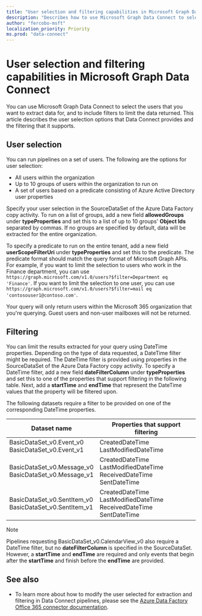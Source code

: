 ```yaml
---
title: "User selection and filtering capabilities in Microsoft Graph Data Connect"
description: "Describes how to use Microsoft Graph Data Connect to select users to extract data for and filter the data returned."
author: "fercobo-msft"
localization_priority: Priority
ms.prod: "data-connect"
---
```


# User selection and filtering capabilities in Microsoft Graph Data Connect

You can use Microsoft Graph Data Connect to select the users that you want to extract data for, and to include filters to limit the data returned. This article describes the user selection options that Data Connect provides and the filtering that it supports.

## User selection

You can run pipelines on a set of users. The following are the options for user selection:

- All users within the organization
- Up to 10 groups of users within the organization to run on
- A set of users based on a predicate consisting of Azure Active Directory user properties

Specify your user selection in the SourceDataSet of the Azure Data Factory copy activity. To run on a list of groups, add a new field **allowedGroups** under **typeProperties** and set this to a list of up to 10 groups' **Object Ids** separated by commas. If no groups are specified by default, data will be extracted for the entire organization.

To specify a predicate to run on the entire tenant, add a new field **userScopeFilterUri** under **typeProperties** and set this to the predicate. The predicate format should match the query format of Microsoft Graph APIs. For example, if you want to limit the selection to users who work in the Finance department, you can use `https://graph.microsoft.com/v1.0/users?$filter=Department eq 'Finance'`. If you want to limit the selection to one user, you can use `https://graph.microsoft.com/v1.0/users?$filter=mail eq 'contosouser1@contoso.com'`.

Your query will only return users within the Microsoft 365 organization that you're querying. Guest users and non-user mailboxes will not be returned.

## Filtering

You can limit the results extracted for your query using DateTime properties. Depending on the type of data requested, a DateTime filter might be required. The DateTime filter is provided using properties in the SourceDataSet of the Azure Data Factory copy activity. To specify a DateTime filter, add a new field **dateFilterColumn** under **typeProperties** and set this to one of the properties that support filtering in the following table. Next, add a **startTime** and **endTime** that represent the DateTime values that the property will be filtered upon.

The following datasets require a filter to be provided on one of the corresponding DateTime properties.

| Dataset name                                               | Properties that support filtering                                           |
| ---------------------------------------------------------- | --------------------------------------------------------------------------- |
| BasicDataSet_v0.Event_v0<br>BasicDataSet_v0.Event_v1       | CreatedDateTime<br>LastModifiedDateTime                                     |
| BasicDataSet_v0.Message_v0<br>BasicDataSet_v0.Message_v1   | CreatedDateTime<br>LastModifiedDateTime<br>ReceivedDateTime<br>SentDateTime |
| BasicDataSet_v0.SentItem_v0<br>BasicDataSet_v0.SentItem_v1 | CreatedDateTime<br>LastModifiedDateTime<br>ReceivedDateTime<br>SentDateTime |

> [!NOTE]
> Pipelines requesting BasicDataSet_v0.CalendarView_v0 also require a DateTime filter, but no **dateFilterColumn** is specified in the SourceDataSet. However, a **startTime** and **endTime** are required and only events that begin after the **startTime** and finish before the **endTime** are provided.

## See also

- To learn more  about how to modify the user selected for extraction and filtering in Data Connect pipelines, please see the [Azure Data Factory Office 365 connector documentation](/azure/data-factory/connector-office-365).
